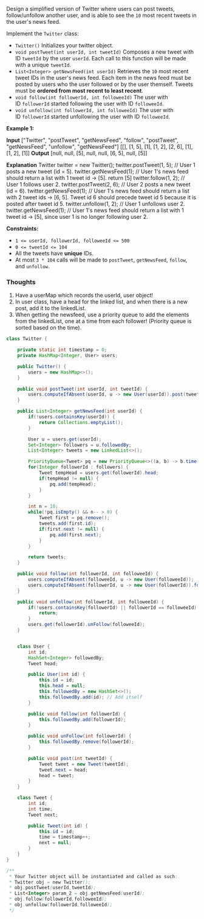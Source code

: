 Design a simplified version of Twitter where users can post tweets, follow/unfollow another user, and is able to see the `10` most recent tweets in the user's news feed.

Implement the `Twitter` class:

- `Twitter()` Initializes your twitter object.
- `void postTweet(int userId, int tweetId)` Composes a new tweet with ID `tweetId` by the user `userId`. Each call to this function will be made with a unique `tweetId`.
- `List<Integer> getNewsFeed(int userId)` Retrieves the `10` most recent tweet IDs in the user's news feed. Each item in the news feed must be posted by users who the user followed or by the user themself. Tweets must be **ordered from most recent to least recent**.
- `void follow(int followerId, int followeeId)` The user with ID `followerId` started following the user with ID `followeeId`.
- `void unfollow(int followerId, int followeeId)` The user with ID `followerId` started unfollowing the user with ID `followeeId`.

**Example 1:**

**Input**
["Twitter", "postTweet", "getNewsFeed", "follow", "postTweet", "getNewsFeed", "unfollow", "getNewsFeed"]
[[], [1, 5], [1], [1, 2], [2, 6], [1], [1, 2], [1]]
**Output**
[null, null, [5], null, null, [6, 5], null, [5]]

**Explanation**
Twitter twitter = new Twitter();
twitter.postTweet(1, 5); // User 1 posts a new tweet (id = 5).
twitter.getNewsFeed(1);  // User 1's news feed should return a list with 1 tweet id -> [5]. return [5]
twitter.follow(1, 2);    // User 1 follows user 2.
twitter.postTweet(2, 6); // User 2 posts a new tweet (id = 6).
twitter.getNewsFeed(1);  // User 1's news feed should return a list with 2 tweet ids -> [6, 5]. Tweet id 6 should precede tweet id 5 because it is posted after tweet id 5.
twitter.unfollow(1, 2);  // User 1 unfollows user 2.
twitter.getNewsFeed(1);  // User 1's news feed should return a list with 1 tweet id -> [5], since user 1 is no longer following user 2.

**Constraints:**

- `1 <= userId, followerId, followeeId <= 500`
- `0 <= tweetId <= 104`
- All the tweets have **unique** IDs.
- At most `3 * 104` calls will be made to `postTweet`, `getNewsFeed`, `follow`, and `unfollow`.

### Thoughts

1. Have a userMap which records the userId, user object!
2. In user class, have a head for the linked list, and when there is a new post, add it to the linkedList. 
3. When getting the newsfeed, use a priority queue to add the elements from the linkedList, one at a time from each follower! (Priority queue is sorted based on the time).

```java
class Twitter {

    private static int timestamp = 0;
    private HashMap<Integer, User> users;

    public Twitter() {
        users = new HashMap<>();
    }

    public void postTweet(int userId, int tweetId) {
        users.computeIfAbsent(userId, u -> new User(userId)).post(tweetId);
    }

    public List<Integer> getNewsFeed(int userId) {
        if(!users.containsKey(userId)) {
            return Collections.emptyList();
        }

        User u = users.get(userId);
        Set<Integer> followers = u.followedBy;
        List<Integer> tweets = new LinkedList<>();

        PriorityQueue<Tweet> pq = new PriorityQueue<>((a, b) -> b.time - a.time);
        for(Integer followerId : followers) {
            Tweet tempHead = users.get(followerId).head;
            if(tempHead != null) {
                pq.add(tempHead);
            }
        }

        int n = 10;
        while(!pq.isEmpty() && n-- > 0) {
            Tweet first = pq.remove();
            tweets.add(first.id);
            if(first.next != null) {
                pq.add(first.next);
            }
        }

        return tweets;
    }

    public void follow(int followerId, int followeeId) {
        users.computeIfAbsent(followeeId, u -> new User(followeeId));
        users.computeIfAbsent(followerId, u -> new User(followerId)).follow(followeeId);
    }

    public void unfollow(int followerId, int followeeId) {
        if(!users.containsKey(followerId) || followerId == followeeId) {
            return;
        }
        users.get(followerId).unFollow(followeeId);
    }


    class User {
        int id;
        HashSet<Integer> followedBy;
        Tweet head;

        public User(int id) {
            this.id = id;
            this.head = null;
            this.followedBy = new HashSet<>();
            this.followedBy.add(id); // Add itself
        }

        public void follow(int followerId) {
            this.followedBy.add(followerId);
        }

        public void unFollow(int followerId) {
            this.followedBy.remove(followerId);
        }

        public void post(int tweetId) {
            Tweet tweet = new Tweet(tweetId);
            tweet.next = head;
            head = tweet;
        }
    }

    class Tweet {
        int id;
        int time;
        Tweet next;

        public Tweet(int id) {
            this.id = id;
            time = timestamp++;
            next = null;
        }
    }
}

/**
 * Your Twitter object will be instantiated and called as such:
 * Twitter obj = new Twitter();
 * obj.postTweet(userId,tweetId);
 * List<Integer> param_2 = obj.getNewsFeed(userId);
 * obj.follow(followerId,followeeId);
 * obj.unfollow(followerId,followeeId);
 */
```
